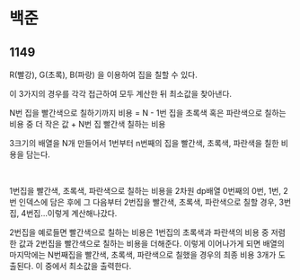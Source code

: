 # 백준

## 1149

R(빨강), G(초록), B(파랑) 을 이용하여 집을 칠할 수 있다. 

이 3가지의 경우를 각각 접근하여 모두 계산한 뒤 최소값을 찾아낸다.

N번 집을 빨간색으로 칠하기까지 비용 = N - 1번 집을 초록색 혹은 파란색으로 칠하는 비용 중 더 작은 값 + N번 집 빨간색 칠하는 비용

3크기의 배열을 N개 만들어서 1번부터 n번째의 집을 빨간색, 초록색, 파란색을 칠한 비용을 담는다.

<br>

1번집을 빨간색, 초록색, 파란색으로 칠하는 비용을 2차원 dp배열 0번째의 0번, 1번, 2번 인덱스에 담은 후에 그 다음부터 2번집을 빨간색, 초록색, 파란색으로 칠할 경우, 3번집, 4번집...이렇게 계산해나갔다.

2번집을 예로들면 빨간색으로 칠하는 비용은 1번집의 초록색과 파란색의 비용 중 저렴한 값과 2번집을 빨간색으로 칠하는 비용을 더해준다. 이렇게 이어나가게 되면 배열의 마지막에는 N번째집을 빨간색, 초록색, 파란색으로 칠했을 경우의 최종 비용 3개가 도출된다. 이 중에서 최소값을 출력한다.

